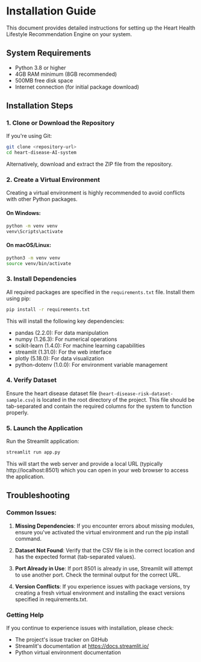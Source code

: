 # Installation Guide

This document provides detailed instructions for setting up the Heart Health Lifestyle Recommendation Engine on your system.

## System Requirements

- Python 3.8 or higher
- 4GB RAM minimum (8GB recommended)
- 500MB free disk space
- Internet connection (for initial package download)

## Installation Steps

### 1. Clone or Download the Repository

If you're using Git:

```bash
git clone <repository-url>
cd heart-disease-AI-system
```

Alternatively, download and extract the ZIP file from the repository.

### 2. Create a Virtual Environment

Creating a virtual environment is highly recommended to avoid conflicts with other Python packages.

#### On Windows:

```bash
python -m venv venv
venv\Scripts\activate
```

#### On macOS/Linux:

```bash
python3 -m venv venv
source venv/bin/activate
```

### 3. Install Dependencies

All required packages are specified in the `requirements.txt` file. Install them using pip:

```bash
pip install -r requirements.txt
```

This will install the following key dependencies:
- pandas (2.2.0): For data manipulation
- numpy (1.26.3): For numerical operations
- scikit-learn (1.4.0): For machine learning capabilities
- streamlit (1.31.0): For the web interface
- plotly (5.18.0): For data visualization
- python-dotenv (1.0.0): For environment variable management

### 4. Verify Dataset

Ensure the heart disease dataset file (`heart-disease-risk-dataset-sample.csv`) is located in the root directory of the project. This file should be tab-separated and contain the required columns for the system to function properly.

### 5. Launch the Application

Run the Streamlit application:

```bash
streamlit run app.py
```

This will start the web server and provide a local URL (typically http://localhost:8501) which you can open in your web browser to access the application.

## Troubleshooting

### Common Issues:

1. **Missing Dependencies**: If you encounter errors about missing modules, ensure you've activated the virtual environment and run the pip install command.

2. **Dataset Not Found**: Verify that the CSV file is in the correct location and has the expected format (tab-separated values).

3. **Port Already in Use**: If port 8501 is already in use, Streamlit will attempt to use another port. Check the terminal output for the correct URL.

4. **Version Conflicts**: If you experience issues with package versions, try creating a fresh virtual environment and installing the exact versions specified in requirements.txt.

### Getting Help

If you continue to experience issues with installation, please check:
- The project's issue tracker on GitHub
- Streamlit's documentation at https://docs.streamlit.io/
- Python virtual environment documentation 